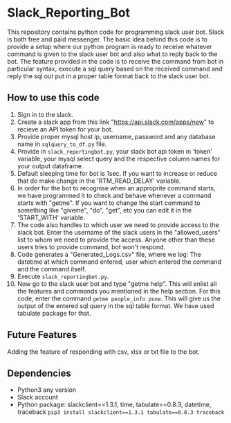 # Slack_Reporting_Bot
This repository contains python code for programming slack user bot. Slack is both free and paid messenger. The basic idea behind this code is to provide a setup where our python program is ready to receive whatever command is given to the slack user bot and also what to reply back to the bot. The feature provided in the code is to receive the command from bot in particular syntax, execute a sql query based on the received command and reply the sql out put in a proper table format back to the slack user bot.

## How to use this code
1. Sign in to the slack.
2. Create a slack app from this link "https://api.slack.com/apps/new" to recieve an API token for your bot.
3. Provide proper mysql host ip, username, password and any database name in ```sqlquery_to_df.py``` file.
4. Provide in ```slack_reportingbot.py```, your slack bot api token in 'token' variable, your mysql select query and the respective column names for your output dataframe.
5. Default sleeping time for bot is 1sec. If you want to increase or reduce that do make change in the 'RTM_READ_DELAY' variable.
6. In order for the bot to recognise when an approprite command starts, we have programmed it to check and behave whenever a command starts with "getme". If you want to change the start command to something like "giveme", "do", "get", etc you can edit it in the 'START_WITH' variable.
7. The code also handles to which user we need to provide access to the slack bot. Enter the username of the slack users in the "allowed_users" list to whom we need to provide the access. Anyone other than these users tries to provide command, bot won't respond.
8. Code generates a "Generated_Logs.csv" file, where we log: The datetime at which command entered, user which entered the command and the command itself.
9. Execute ```slack_reportingbot.py```.
10. Now go to the slack user bot and type "getme help". This will enlist all the features and commands you mentioned in the help section. For this code, enter the command ```getme people_info pune```. This will give us the output of the entered sql query in the sql table format. We have used tabulate package for that.

## Future Features
Adding the feature of responding with csv, xlsx or txt file to the bot.

## Dependencies
- Python3 any version
- Slack account
- Python package: slackclient==1.3.1, time, tabulate==0.8.3, datetime, traceback
```pip3 install slackclient==1.3.1 tabulate==0.8.3 traceback```
